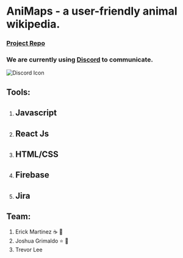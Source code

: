 # AniMaps - a user-friendly animal wikipedia.

### [Project Repo](https://github.com/eMartn/AniMaps)

### We are currently using [Discord](https://tinyurl.com/v42ww54) to communicate. 
![Discord Icon](https://img.icons8.com/plasticine/2x/discord-logo.png)

## Tools: ##
1. ## Javascript ##
2. ## React Js ##
3. ## HTML/CSS ##
4. ## Firebase ##
5. ## Jira ##

## Team:
1. Erick Martinez :coffee: :scroll:
2. Joshua Grimaldo :star: :frog: 
3. Trevor Lee
